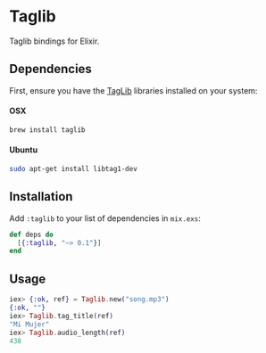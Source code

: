 # Taglib

Taglib bindings for Elixir.

## Dependencies

First, ensure you have the [TagLib](http://taglib.org) libraries installed on your system:

#### OSX
```bash
brew install taglib
```

#### Ubuntu
```bash
sudo apt-get install libtag1-dev
```

## Installation

Add `:taglib` to your list of dependencies in `mix.exs`:

```elixir
def deps do
  [{:taglib, "~> 0.1"}]
end
```

## Usage

```elixir
iex> {:ok, ref} = Taglib.new("song.mp3")
{:ok, ""}
iex> Taglib.tag_title(ref)
"Mi Mujer"
iex> Taglib.audio_length(ref)
438
```
